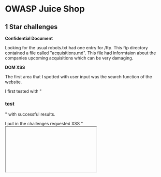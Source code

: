 # OWASP Juice Shop


## 1 Star challenges

**Confidential Document**

Looking for the usual robots.txt had one entry for /ftp. This ftp directory contained a file called "acquisitions.md". This file had informtaion about the companies upcoming acquisitions which can be very damaging.

**DOM XSS**

 The first area that I spotted with user input was the search function of the website. 
 
 I first tested with "<h3>test</h3>" with successful results. 
 
 I put in the challenges requested XSS "<iframe src="javascript:alert(`xss`)">" and an alert with xss popped up :)
  

**Error Handling**

I triggered this while testing for SQLi in the login input. 

**Missing Encoding**

**Outdated Whitelist**

**Privacy Policy**

The privacy policy is found under "Account -> Privay & Security -> Privacy Policy"

**Reflected XSS**

This was not available in the version I was running. 

**Repetitive Registration**

**Score Board**

**Zero Stars**


## 2 Star challenges

**Admin Section**

**Classic Stored XSS**

**Deprecated Interface**

**Five-Star Feedback**

**Login Admin**

**Login MC SafeSearch**

**Password Strength**

**Security Policy**

**View Basket**

The locally stored cookie called "bid" controls the ID of the cart that you should be viewing. Chaning this value allows you to see other users carts. The value is just the number of the users basket in order of the user creation. The baskets are stored on the server under /rest/basket/<bid>

**Weird Crypto**
